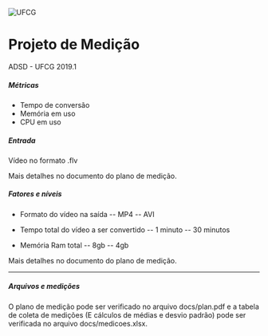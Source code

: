 ![UFCG](https://seeklogo.com/images/U/ufcg_universidade_federal_de_campina_grande-logo-E8B3971276-seeklogo.com.png "UFCG")
# Projeto de Medição
ADSD - UFCG 2019.1

##### Métricas
- Tempo de conversão
- Memória em uso
- CPU em uso

##### Entrada
Vídeo no formato .flv

Mais detalhes no documento do plano de medição.

##### Fatores e níveis
- Formato do vídeo na saída
-- MP4
-- AVI

- Tempo total do vídeo a ser convertido
-- 1 minuto
-- 30 minutos

- Memória Ram total
-- 8gb
-- 4gb

Mais detalhes no documento do plano de medição.

---

##### Arquivos e medições
O plano de medição pode ser verificado no arquivo docs/plan.pdf e a tabela de coleta de medições (E cálculos de médias e desvio padrão) pode ser verificada no arquivo docs/medicoes.xlsx.
